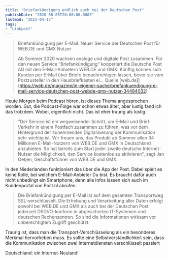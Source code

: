```yaml
---
title: "Briefankündigung endlich auch bei der Deutschen Post"
publishDate: "2020-08-05T20:00:00.000Z"
lastmod: "2021-04-15"
tags:
- "Linkpost"
---
```


> Briefankündigung per E-Mail: Neuer Service der Deutschen Post für WEB.DE und GMX Nutzer
>
> Ab Sommer 2020 wachsen analoge und digitale Post zusammen. Für den neuen Service “Briefankündigung” kooperiert die Deutsche Post AG mit den E-Mail-Anbietern WEB.DE und GMX. Künftig können sich Kunden per E-Mail über Briefe benachrichtigen lassen, bevor sie vom Postzusteller in den Hausbriefkasten ei…
Quelle [web.de]](https://web.de/magazine/in-eigener-sache/briefankuendigung-e-mail-service-deutschen-post-webde-gmx-nutzer-34484032)

Heute Morgen beim Podcast hören, ist dieses Thema angesprochen worden. Gut, die Podcast-Folge war schon etwas älter, aber lustig fand ich das trotzdem. Wobei, eigentlich nicht. Das ist eher traurig als lustig.

> "Der Service ist ein wegweisender Schritt, um E-Mail und Brief-Verkehr in einem Postfach zusammen zu führen, was vor dem Hintergrund der zunehmenden Digitalisierung der Kommunikation sehr wichtig ist. Wir freuen uns, das Produkt ab Sommer allen 34 Millionen E-Mail-Nutzern von WEB.DE und GMX in Deutschland anzubieten. So hat bereits zum Start jeder zweite deutsche Internet-Nutzer die Möglichkeit, den Service kostenlos zu aktivieren", sagt Jan Oetjen, Geschäftsführer von WEB.DE und GMX.

In den Niederlanden funktioniert das über die App der Post. Dabei spielt es keine Rolle, bei welchem E-Mail-Anbieter Du bist. Es braucht dafür auch nicht unbedingt ein Smartphone, denn alle Infos lassen sich auch im Kundenportal von Post.nl abrufen.

> Die Briefankündigung per E-Mail ist auf dem gesamten Transportweg SSL-verschlüsselt. Die Erhebung und Verarbeitung aller Daten erfolgt sowohl bei WEB.DE und GMX als auch bei der Deutschen Post jederzeit DSGVO-konform in abgesicherten IT-Systemen und deutschen Rechenzentren. So sind die Informationen wirksam vor unberechtigtem Zugriff geschützt.

Traurig ist, dass man die Transport-Verschlüsselung als ein besonderes Merkmal hervorheben muss. Es sollte eine Selbstverständlichkeit sein, dass die Kommunikation zwischen zwei Internetdiensten verschlüsselt passiert

Deutschland: ein Internet-Neuland!